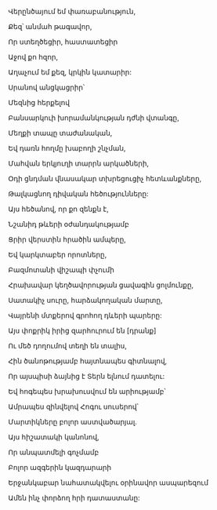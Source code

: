Վերընծայում եմ փառաբանություն,

Քեզ՝ անմահ թագավոր,

Որ ստեղծեցիր, հաստատեցիր

Աջով քո հզոր,

Աղաչում եմ քեզ, կրկին կատարիր:

Սրանով անցկացրիր՝

Մեզնից հերքելով

Բանսարկուի խորամանկության դժնի վտանգը,

Մեղքի տապը տաժանական,

Եվ դառն հողմը խաբողի շնչման,

Մահվան երկյուղի տարրն արկածների,

Օդի ցնդման վնասակար տխրեցուցիչ հետևանքները,

Թալկացնող դիվական հեծությունները:

Այս հեծանով, որ քո զենքն է,

Նշանիդ թևերի օժանդակությամբ

Ցրիր վերստին հրածին ամպերը,

Եվ կարկտաբեր որոտները,

Բազմոտանի վիշապի փչումի

Հրախավար կեղծավորության ցավագին ցոլմունքը,

Սատակիչ սուրը, հարձակողական մարտը,

Վայրենի մտքերով գրոհող դևերի պարերը:

Այս փոքրիկ իրից զարհուրում են [դրանք]

Ու մեծ դողումով տեղի են տալիս,

Հին ծանոթությամբ հայտնապես գիտնալով,

Որ այսպիսի ձայնից է Տերն ելնում դատելու:

Եվ հոգեպես խրախուսվում են արիությամբ՝

Ամրապես զինվելով Հոգու սուսերով՝

Մարտիկները բոլոր աստվածարյալ.

Այս հիշատակի կանոնով,

Որ անպատմելի գոչմամբ

Բոլոր ազգերին կազդարարի

Երջանկաբար նահատակվելու օրինավոր ասպարեզում

Ամեն ինչ փորձող հրի դատաստանը: